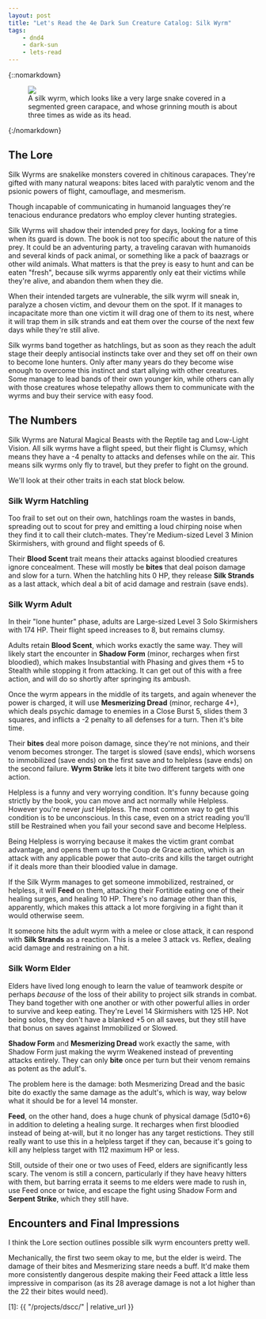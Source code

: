```yaml
---
layout: post
title: "Let's Read the 4e Dark Sun Creature Catalog: Silk Wyrm"
tags:
    - dnd4
    - dark-sun
    - lets-read
---
```


{::nomarkdown}
<figure class="center">
  <img src="{{ "/assets/wir-dscc-silk-wyrm.png" | absolute_url }}"/>
  <figcaption>
    A silk wyrm, which looks like a very large snake covered in a segmented
    green carapace, and whose grinning mouth is about three times as wide as its
    head.
  </figcaption>
</figure>
{:/nomarkdown}

## The Lore

Silk Wyrms are snakelike monsters covered in chitinous carapaces. They're gifted
with many natural weapons: bites laced with paralytic venom and the psionic
powers of flight, camouflage, and mesmerism.

Though incapable of communicating in humanoid languages they're tenacious
endurance predators who employ clever hunting strategies.

Silk Wyrms will shadow their intended prey for days, looking for a time when its
guard is down. The book is not too specific about the nature of this prey. It
could be an adventuring party, a traveling caravan with humanoids and several
kinds of pack animal, or something like a pack of baazrags or other wild
animals. What matters is that the prey is easy to hunt and can be eaten "fresh",
because silk wyrms apparently only eat their victims while they're alive, and
abandon them when they die.

When their intended targets are vulnerable, the silk wyrm will sneak in,
paralyze a chosen victim, and devour them on the spot. If it manages to
incapacitate more than one victim it will drag one of them to its nest, where it
will trap them in silk strands and eat them over the course of the next few days
while they're still alive.

Silk wyrms band together as hatchlings, but as soon as they reach the adult
stage their deeply antisocial instincts take over and they set off on their own
to become lone hunters. Only after many years do they become wise enough to
overcome this instinct and start allying with other creatures. Some manage to
lead bands of their own younger kin, while others can ally with those creatures
whose telepathy allows them to communicate with the wyrms and buy their service
with easy food.

## The Numbers

Silk Wyrms are Natural Magical Beasts with the Reptile tag and Low-Light
Vision. All silk wyrms have a flight speed, but their flight is Clumsy, which
means they have a -4 penalty to attacks and defenses while on the air. This
means silk wyrms only fly to travel, but they prefer to fight on the ground.

We'll look at their other traits in each stat block below.

### Silk Wyrm Hatchling

Too frail to set out on their own, hatchlings roam the wastes in bands,
spreading out to scout for prey and emitting a loud chirping noise when they
find it to call their clutch-mates. They're Medium-sized Level 3 Minion
Skirmishers, with ground and flight speeds of 6.

Their **Blood Scent** trait means their attacks against bloodied creatures
ignore concealment. These will mostly be **bites** that deal poison damage and
slow for a turn. When the hatchling hits 0 HP, they release **Silk Strands** as
a last attack, which deal a bit of acid damage and restrain (save ends).

### Silk Wyrm Adult

In their "lone hunter" phase, adults are Large-sized Level 3 Solo Skirmishers
with 174 HP. Their flight speed increases to 8, but remains clumsy.

Adults retain **Blood Scent**, which works exactly the same way. They will
likely start the encounter in **Shadow Form** (minor, recharges when first
bloodied), which makes Insubstantial with Phasing and gives them +5 to Stealth
while stopping it from attacking. It can get out of this with a free action, and
will do so shortly after springing its ambush.

Once the wyrm appears in the middle of its targets, and again whenever the power
is charged, it will use **Mesmerizing Dread** (minor, recharge 4+), which deals
psychic damage to enemies in a Close Burst 5, slides them 3 squares, and
inflicts a -2 penalty to all defenses for a turn. Then it's bite time.

Their **bites** deal more poison damage, since they're not minions, and their
venom becomes stronger. The target is slowed (save ends), which worsens to
immobilized (save ends) on the first save and to helpless (save ends) on the
second failure. **Wyrm Strike** lets it bite two different targets with one
action.

Helpless is a funny and very worrying condition. It's funny because going
strictly by the book, you can move and act normally while Helpless. However
you're never _just_ Helpless. The most common way to get this condition is to be
unconscious. In this case, even on a strict reading you'll still be Restrained
when you fail your second save and become Helpless.

Being Helpless is worrying because it makes the victim grant combat advantage,
and opens them up to the Coup de Grace action, which is an attack with any
applicable power that auto-crits and kills the target outright if it deals more
than their bloodied value in damage.

If the Silk Wyrm manages to get someone immobilized, restrained, or helpless, it
will **Feed** on them, attacking their Fortitide eating one of their healing
surges, and healing 10 HP. There's no damage other than this, apparently, which
makes this attack a lot more forgiving in a fight than it would otherwise seem.

It someone hits the adult wyrm with a melee or close attack, it can respond with
**Silk Strands** as a reaction. This is a melee 3 attack vs. Reflex, dealing
acid damage and restraining on a hit.

### Silk Worm Elder

Elders have lived long enough to learn the value of teamwork despite or perhaps
_because_ of the loss of their ability to project silk strands in combat. They
band together with one another or with other powerful allies in order to survive
and keep eating. They're Level 14 Skirmishers with 125 HP. Not being solos, they
don't have a blanked +5 on all saves, but they still have that bonus on saves
against Immobilized or Slowed.

**Shadow Form** and **Mesmerizing Dread** work exactly the same, with Shadow
Form just making the wyrm Weakened instead of preventing attacks entirely. They
can only **bite** once per turn but their venom remains as potent as the
adult's.

The problem here is the damage: both Mesmerizing Dread and the basic bite do
exactly the same damage as the adult's, which is way, way below what it should
be for a level 14 monster.

**Feed**, on the other hand, does a huge chunk of physical damage (5d10+6) in
addition to deleting a healing surge. It recharges when first bloodied instead
of being at-will, but it no longer has any target restictions. They still really
want to use this in a helpless target if they can, because it's going to kill
any helpless target with 112 maximum HP or less.

Still, outside of their one or two uses of Feed, elders are significantly less
scary. The venom is still a concern, particularly if they have heavy hitters
with them, but barring errata it seems to me elders were made to rush in, use
Feed once or twice, and escape the fight using Shadow Form and **Serpent
Strike**, which they still have.

## Encounters and Final Impressions

I think the Lore section outlines possible silk wyrm encounters pretty well.

Mechanically, the first two seem okay to me, but the elder is weird. The damage
of their bites and Mesmerizing stare needs a buff. It'd make them more
consistently dangerous despite making their Feed attack a little less impressive
in comparison (as its 28 average damage is not a lot higher than the 22 their
bites would need).

[1]: {{ "/projects/dscc/" | relative_url }}
